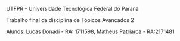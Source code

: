 UTFPR - Universidade Tecnológica Federal do Paraná

Trabalho final da disciplina de Tópicos Avançados 2

Alunos: Lucas Donadi - RA: 1711598, Matheus Patriarca - RA:2171481
